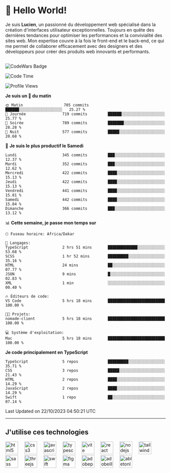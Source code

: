 # 👋 Hello World!

Je suis **Lucien**, un passionné du développement web spécialisé dans la création d'interfaces utilisateur exceptionnelles. Toujours en quête des dernières tendances pour optimiser les performances et la convivialité des sites web. Mon expertise couvre à la fois le front-end et le back-end, ce qui me permet de collaborer efficacement avec des designers et des développeurs pour créer des produits web innovants et performants.

##

![CodeWars Badge](https://www.codewars.com/users/xyhomi3/badges/small)

<!--START_SECTION:waka-->
![Code Time](http://img.shields.io/badge/Code%20Time-123%20hrs%2053%20mins-blue)

![Profile Views](http://img.shields.io/badge/Vues%20du%20profil-12-blue)

**Je suis un 🐤 du matin** 

```text
🌞 Matin                  705 commits         ██████░░░░░░░░░░░░░░░░░░░   25.27 % 
🌆 Journée                719 commits         ██████░░░░░░░░░░░░░░░░░░░   25.77 % 
🌃 Soirée                 789 commits         ███████░░░░░░░░░░░░░░░░░░   28.28 % 
🌙 Nuit                   577 commits         █████░░░░░░░░░░░░░░░░░░░░   20.68 % 
```
📅 **Je suis le plus productif le Samedi** 

```text
Lundi                    345 commits         ███░░░░░░░░░░░░░░░░░░░░░░   12.37 % 
Mardi                    352 commits         ███░░░░░░░░░░░░░░░░░░░░░░   12.62 % 
Mercredi                 422 commits         ████░░░░░░░░░░░░░░░░░░░░░   15.13 % 
Jeudi                    422 commits         ████░░░░░░░░░░░░░░░░░░░░░   15.13 % 
Vendredi                 441 commits         ████░░░░░░░░░░░░░░░░░░░░░   15.81 % 
Samedi                   442 commits         ████░░░░░░░░░░░░░░░░░░░░░   15.84 % 
Dimanche                 366 commits         ███░░░░░░░░░░░░░░░░░░░░░░   13.12 % 
```


📊 **Cette semaine, je passe mon temps sur** 

```text
🕑︎ Fuseau horaire: Africa/Dakar

💬 Langages: 
TypeScript               2 hrs 51 mins       █████████████░░░░░░░░░░░░   53.68 % 
SCSS                     1 hr 52 mins        █████████░░░░░░░░░░░░░░░░   35.16 % 
HTML                     24 mins             ██░░░░░░░░░░░░░░░░░░░░░░░   07.77 % 
JSON                     9 mins              █░░░░░░░░░░░░░░░░░░░░░░░░   02.83 % 
XML                      1 min               ░░░░░░░░░░░░░░░░░░░░░░░░░   00.40 % 

🔥 Éditeurs de code: 
VS Code                  5 hrs 18 mins       █████████████████████████   100.00 % 

🐱‍💻 Projets: 
nomade-client            5 hrs 18 mins       █████████████████████████   100.00 % 

💻 Système d'exploitation: 
Mac                      5 hrs 18 mins       █████████████████████████   100.00 % 
```

**Je code principalement en TypeScript** 

```text
TypeScript               5 repos             █████████░░░░░░░░░░░░░░░░   35.71 % 
CSS                      3 repos             █████░░░░░░░░░░░░░░░░░░░░   21.43 % 
HTML                     2 repos             ████░░░░░░░░░░░░░░░░░░░░░   14.29 % 
JavaScript               2 repos             ████░░░░░░░░░░░░░░░░░░░░░   14.29 % 
Swift                    1 repo              ██░░░░░░░░░░░░░░░░░░░░░░░   07.14 % 
```




 Last Updated on 22/10/2023 04:50:21 UTC
<!--END_SECTION:waka-->
---

## J'utilise ces technologies

<div align="left">
  <img src="https://skillicons.dev/icons?i=html" height="40" alt="html5 logo"  />
  <img width="12" />
  <img src="https://skillicons.dev/icons?i=css" height="40" alt="css3 logo"  />
  <img width="12" />
  <img src="https://skillicons.dev/icons?i=js" height="40" alt="javascript logo"  />
  <img width="12" />
  <img src="https://skillicons.dev/icons?i=ts" height="40" alt="typescript logo"  />
  <img width="12" />
  <img src="https://skillicons.dev/icons?i=vite" height="40" alt="vite logo"  />
  <img width="12" />
  <img src="https://skillicons.dev/icons?i=react" height="40" alt="react logo"  />
  <img width="12" />
  <img src="https://cdn.jsdelivr.net/gh/devicons/devicon/icons/nodejs/nodejs-original.svg" height="40" alt="nodejs logo"  />
  <img width="12" />
  <img src="https://skillicons.dev/icons?i=tailwind" height="40" alt="tailwindcss logo"  />
  <img width="12" />
  <img src="https://skillicons.dev/icons?i=sass" height="40" alt="sass logo"  />
  <img width="12" />
  <img src="https://skillicons.dev/icons?i=threejs" height="40" alt="threejs logo"  />
  <img width="12" />
  <img src="https://skillicons.dev/icons?i=swift" height="40" alt="swift logo"  />
  <img width="12" />
  <img src="https://skillicons.dev/icons?i=figma" height="40" alt="figma logo"  />
  <img width="12" />
  <img src="https://skillicons.dev/icons?i=ps" height="40" alt="adobephotoshop logo"  />
  <img width="12" />
  <img src="https://skillicons.dev/icons?i=ai" height="40" alt="adobeillustrator logo"  />
  <img width="12" />
  <img src="https://skillicons.dev/icons?i=ableton" height="40" alt="abletonlive logo"  />
</div>



